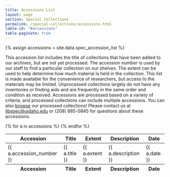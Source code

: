 ```yaml
---
title: Accessions List
layout: page
section: Special Collections
permalink: /special-collections/accessions.html
table-id: "#accessions"
table-paginate: true
---
```

{% assign accessions = site.data.spec_accession_list %}

This accession list includes the title of collections that have been added to our archives, but are not yet processed. The accession number is used by our staff to find a particular collection on our shelves. The extent can be used to help determine how much material is held in the collection. This list is made available for the convenience of researchers, but access to the materials may be limited. Unprocessed collections largely do not have any inventories or finding aids and are frequently in the same order and condition as received. Accessions are processed based on a variety of criteria, and processed collections can include multiple accessions. You can also [browse](/special-collections/browse.html) our processed collections! Please contact us at <libspec@uidaho.edu> or (208) 885-0845 for questions about these accessions. 

<table id="accessions" class="table table-striped">
    <thead>
        <tr>
            <th>Accession</th>
            <th>Title</th>
            <th>Extent</th>
            <th>Description</th>
            <th>Date</th>
        </tr>
    </thead>
    <tbody>
    {% for a in accessions %}
        <tr>
            <td>{{ a.accession_number }}</td>
            <td>{{ a.title }}</td>
            <td>{{ a.extent }}</td>
            <td>{{ a.description }}</td>
            <td>{{ a.date }}</td>
        </tr>
    {% endfor %}
    </tbody>
    <thead>
        <tr>
            <th>Accession</th>
            <th>Title</th>
            <th>Extent</th>
            <th>Description</th>
            <th>Date</th>
        </tr>
    </thead>
</table>
